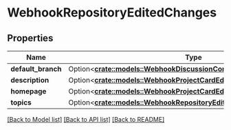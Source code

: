 # WebhookRepositoryEditedChanges

## Properties

Name | Type | Description | Notes
------------ | ------------- | ------------- | -------------
**default_branch** | Option<[**crate::models::WebhookDiscussionCommentEditedChangesBody**](webhook_discussion_comment_edited_changes_body.md)> |  | [optional]
**description** | Option<[**crate::models::WebhookProjectCardEditedChangesNote**](webhook_project_card_edited_changes_note.md)> |  | [optional]
**homepage** | Option<[**crate::models::WebhookProjectCardEditedChangesNote**](webhook_project_card_edited_changes_note.md)> |  | [optional]
**topics** | Option<[**crate::models::WebhookRepositoryEditedChangesTopics**](webhook_repository_edited_changes_topics.md)> |  | [optional]

[[Back to Model list]](../README.md#documentation-for-models) [[Back to API list]](../README.md#documentation-for-api-endpoints) [[Back to README]](../README.md)


